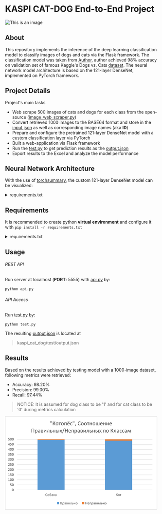 # KASPI CAT-DOG End-to-End Project

![This is an image](https://images.ctfassets.net/82d3r48zq721/45liwTLsDMSJt4N22RqrHX/cd992f88ca8737f95b085212906d6d86/Can-cats-and-dogs-get-coronavirus_resized.jpg?w=800&q=50)

## About
This repository implements the inference of the deep learning classification model to classify images of dogs and cats via the Flask framework.
The classification model was taken from [Author](https://github.com/amitrajitbose),
author achieved 98% accuracy on validation set of famous Kaggle's Dogs vs. Cats [dataset](https://www.kaggle.com/c/dogs-vs-cats/data).
The neural network model architecture is based on the 121-layer DenseNet, implemented on PyTorch framework.

## Project Details
Project's main tasks
- Web scrape 500 images of cats and dogs for each class from the open-source ([image_web_scraper.py](https://github.com/beybars1/kaspi_cat_dog/blob/master/app_2/image_web_scraper.py))
- Convert retrieved 1000 images to the BASE64 format and store in the [input.json](https://github.com/beybars1/kaspi_cat_dog/blob/master/test/input.json)
as well as corresponding image names (aka **ID**)
- Prepare and configure the pretrained 121-layer DenseNet model with a custom classification layer via PyTorch
- Built a web-application via Flask framework
- Run the [test.py](https://github.com/beybars1/kaspi_cat_dog/blob/master/test/test.py) to get prediction results as
the [output.json](https://github.com/beybars1/kaspi_cat_dog/blob/master/test/output.json)
- Export results to the Excel and analyze the model performance

## Neural Network Architecture
With the use of [torchsummary](https://pypi.org/project/torch-summary/), the custom 121-layer DenseNet model can be visualized:
<details><summary>requirements.txt</summary>
<p>

----------------------------------------------------------------
        Layer (type)               Output Shape         Param #
================================================================
            Conv2d-1         [-1, 64, 122, 122]           9,408
       BatchNorm2d-2         [-1, 64, 122, 122]             128
              ReLU-3         [-1, 64, 122, 122]               0
         MaxPool2d-4           [-1, 64, 61, 61]               0
       BatchNorm2d-5           [-1, 64, 61, 61]             128
              ReLU-6           [-1, 64, 61, 61]               0
            Conv2d-7          [-1, 128, 61, 61]           8,192
       BatchNorm2d-8          [-1, 128, 61, 61]             256
              ReLU-9          [-1, 128, 61, 61]               0
           Conv2d-10           [-1, 32, 61, 61]          36,864
      BatchNorm2d-11           [-1, 96, 61, 61]             192
             ReLU-12           [-1, 96, 61, 61]               0
           Conv2d-13          [-1, 128, 61, 61]          12,288
      BatchNorm2d-14          [-1, 128, 61, 61]             256
             ReLU-15          [-1, 128, 61, 61]               0
           Conv2d-16           [-1, 32, 61, 61]          36,864
      BatchNorm2d-17          [-1, 128, 61, 61]             256
             ReLU-18          [-1, 128, 61, 61]               0
           Conv2d-19          [-1, 128, 61, 61]          16,384
      BatchNorm2d-20          [-1, 128, 61, 61]             256
             ReLU-21          [-1, 128, 61, 61]               0
           Conv2d-22           [-1, 32, 61, 61]          36,864
      BatchNorm2d-23          [-1, 160, 61, 61]             320
             ReLU-24          [-1, 160, 61, 61]               0
           Conv2d-25          [-1, 128, 61, 61]          20,480
      BatchNorm2d-26          [-1, 128, 61, 61]             256
             ReLU-27          [-1, 128, 61, 61]               0
           Conv2d-28           [-1, 32, 61, 61]          36,864
      BatchNorm2d-29          [-1, 192, 61, 61]             384
             ReLU-30          [-1, 192, 61, 61]               0
           Conv2d-31          [-1, 128, 61, 61]          24,576
      BatchNorm2d-32          [-1, 128, 61, 61]             256
             ReLU-33          [-1, 128, 61, 61]               0
           Conv2d-34           [-1, 32, 61, 61]          36,864
      BatchNorm2d-35          [-1, 224, 61, 61]             448
             ReLU-36          [-1, 224, 61, 61]               0
           Conv2d-37          [-1, 128, 61, 61]          28,672
      BatchNorm2d-38          [-1, 128, 61, 61]             256
             ReLU-39          [-1, 128, 61, 61]               0
           Conv2d-40           [-1, 32, 61, 61]          36,864
      BatchNorm2d-41          [-1, 256, 61, 61]             512
             ReLU-42          [-1, 256, 61, 61]               0
           Conv2d-43          [-1, 128, 61, 61]          32,768
        AvgPool2d-44          [-1, 128, 30, 30]               0
      BatchNorm2d-45          [-1, 128, 30, 30]             256
             ReLU-46          [-1, 128, 30, 30]               0
           Conv2d-47          [-1, 128, 30, 30]          16,384
      BatchNorm2d-48          [-1, 128, 30, 30]             256
             ReLU-49          [-1, 128, 30, 30]               0
           Conv2d-50           [-1, 32, 30, 30]          36,864
      BatchNorm2d-51          [-1, 160, 30, 30]             320
             ReLU-52          [-1, 160, 30, 30]               0
           Conv2d-53          [-1, 128, 30, 30]          20,480
      BatchNorm2d-54          [-1, 128, 30, 30]             256
             ReLU-55          [-1, 128, 30, 30]               0
           Conv2d-56           [-1, 32, 30, 30]          36,864
      BatchNorm2d-57          [-1, 192, 30, 30]             384
             ReLU-58          [-1, 192, 30, 30]               0
           Conv2d-59          [-1, 128, 30, 30]          24,576
      BatchNorm2d-60          [-1, 128, 30, 30]             256
             ReLU-61          [-1, 128, 30, 30]               0
           Conv2d-62           [-1, 32, 30, 30]          36,864
      BatchNorm2d-63          [-1, 224, 30, 30]             448
             ReLU-64          [-1, 224, 30, 30]               0
           Conv2d-65          [-1, 128, 30, 30]          28,672
      BatchNorm2d-66          [-1, 128, 30, 30]             256
             ReLU-67          [-1, 128, 30, 30]               0
           Conv2d-68           [-1, 32, 30, 30]          36,864
      BatchNorm2d-69          [-1, 256, 30, 30]             512
             ReLU-70          [-1, 256, 30, 30]               0
           Conv2d-71          [-1, 128, 30, 30]          32,768
      BatchNorm2d-72          [-1, 128, 30, 30]             256
             ReLU-73          [-1, 128, 30, 30]               0
           Conv2d-74           [-1, 32, 30, 30]          36,864
      BatchNorm2d-75          [-1, 288, 30, 30]             576
             ReLU-76          [-1, 288, 30, 30]               0
           Conv2d-77          [-1, 128, 30, 30]          36,864
      BatchNorm2d-78          [-1, 128, 30, 30]             256
             ReLU-79          [-1, 128, 30, 30]               0
           Conv2d-80           [-1, 32, 30, 30]          36,864
      BatchNorm2d-81          [-1, 320, 30, 30]             640
             ReLU-82          [-1, 320, 30, 30]               0
           Conv2d-83          [-1, 128, 30, 30]          40,960
      BatchNorm2d-84          [-1, 128, 30, 30]             256
             ReLU-85          [-1, 128, 30, 30]               0
           Conv2d-86           [-1, 32, 30, 30]          36,864
      BatchNorm2d-87          [-1, 352, 30, 30]             704
             ReLU-88          [-1, 352, 30, 30]               0
           Conv2d-89          [-1, 128, 30, 30]          45,056
      BatchNorm2d-90          [-1, 128, 30, 30]             256
             ReLU-91          [-1, 128, 30, 30]               0
           Conv2d-92           [-1, 32, 30, 30]          36,864
      BatchNorm2d-93          [-1, 384, 30, 30]             768
             ReLU-94          [-1, 384, 30, 30]               0
           Conv2d-95          [-1, 128, 30, 30]          49,152
      BatchNorm2d-96          [-1, 128, 30, 30]             256
             ReLU-97          [-1, 128, 30, 30]               0
           Conv2d-98           [-1, 32, 30, 30]          36,864
      BatchNorm2d-99          [-1, 416, 30, 30]             832
            ReLU-100          [-1, 416, 30, 30]               0
          Conv2d-101          [-1, 128, 30, 30]          53,248
     BatchNorm2d-102          [-1, 128, 30, 30]             256
            ReLU-103          [-1, 128, 30, 30]               0
          Conv2d-104           [-1, 32, 30, 30]          36,864
     BatchNorm2d-105          [-1, 448, 30, 30]             896
            ReLU-106          [-1, 448, 30, 30]               0
          Conv2d-107          [-1, 128, 30, 30]          57,344
     BatchNorm2d-108          [-1, 128, 30, 30]             256
            ReLU-109          [-1, 128, 30, 30]               0
          Conv2d-110           [-1, 32, 30, 30]          36,864
     BatchNorm2d-111          [-1, 480, 30, 30]             960
            ReLU-112          [-1, 480, 30, 30]               0
          Conv2d-113          [-1, 128, 30, 30]          61,440
     BatchNorm2d-114          [-1, 128, 30, 30]             256
            ReLU-115          [-1, 128, 30, 30]               0
          Conv2d-116           [-1, 32, 30, 30]          36,864
     BatchNorm2d-117          [-1, 512, 30, 30]           1,024
            ReLU-118          [-1, 512, 30, 30]               0
          Conv2d-119          [-1, 256, 30, 30]         131,072
       AvgPool2d-120          [-1, 256, 15, 15]               0
     BatchNorm2d-121          [-1, 256, 15, 15]             512
            ReLU-122          [-1, 256, 15, 15]               0
          Conv2d-123          [-1, 128, 15, 15]          32,768
     BatchNorm2d-124          [-1, 128, 15, 15]             256
            ReLU-125          [-1, 128, 15, 15]               0
          Conv2d-126           [-1, 32, 15, 15]          36,864
     BatchNorm2d-127          [-1, 288, 15, 15]             576
            ReLU-128          [-1, 288, 15, 15]               0
          Conv2d-129          [-1, 128, 15, 15]          36,864
     BatchNorm2d-130          [-1, 128, 15, 15]             256
            ReLU-131          [-1, 128, 15, 15]               0
          Conv2d-132           [-1, 32, 15, 15]          36,864
     BatchNorm2d-133          [-1, 320, 15, 15]             640
            ReLU-134          [-1, 320, 15, 15]               0
          Conv2d-135          [-1, 128, 15, 15]          40,960
     BatchNorm2d-136          [-1, 128, 15, 15]             256
            ReLU-137          [-1, 128, 15, 15]               0
          Conv2d-138           [-1, 32, 15, 15]          36,864
     BatchNorm2d-139          [-1, 352, 15, 15]             704
            ReLU-140          [-1, 352, 15, 15]               0
          Conv2d-141          [-1, 128, 15, 15]          45,056
     BatchNorm2d-142          [-1, 128, 15, 15]             256
            ReLU-143          [-1, 128, 15, 15]               0
          Conv2d-144           [-1, 32, 15, 15]          36,864
     BatchNorm2d-145          [-1, 384, 15, 15]             768
            ReLU-146          [-1, 384, 15, 15]               0
          Conv2d-147          [-1, 128, 15, 15]          49,152
     BatchNorm2d-148          [-1, 128, 15, 15]             256
            ReLU-149          [-1, 128, 15, 15]               0
          Conv2d-150           [-1, 32, 15, 15]          36,864
     BatchNorm2d-151          [-1, 416, 15, 15]             832
            ReLU-152          [-1, 416, 15, 15]               0
          Conv2d-153          [-1, 128, 15, 15]          53,248
     BatchNorm2d-154          [-1, 128, 15, 15]             256
            ReLU-155          [-1, 128, 15, 15]               0
          Conv2d-156           [-1, 32, 15, 15]          36,864
     BatchNorm2d-157          [-1, 448, 15, 15]             896
            ReLU-158          [-1, 448, 15, 15]               0
          Conv2d-159          [-1, 128, 15, 15]          57,344
     BatchNorm2d-160          [-1, 128, 15, 15]             256
            ReLU-161          [-1, 128, 15, 15]               0
          Conv2d-162           [-1, 32, 15, 15]          36,864
     BatchNorm2d-163          [-1, 480, 15, 15]             960
            ReLU-164          [-1, 480, 15, 15]               0
          Conv2d-165          [-1, 128, 15, 15]          61,440
     BatchNorm2d-166          [-1, 128, 15, 15]             256
            ReLU-167          [-1, 128, 15, 15]               0
          Conv2d-168           [-1, 32, 15, 15]          36,864
     BatchNorm2d-169          [-1, 512, 15, 15]           1,024
            ReLU-170          [-1, 512, 15, 15]               0
          Conv2d-171          [-1, 128, 15, 15]          65,536
     BatchNorm2d-172          [-1, 128, 15, 15]             256
            ReLU-173          [-1, 128, 15, 15]               0
          Conv2d-174           [-1, 32, 15, 15]          36,864
     BatchNorm2d-175          [-1, 544, 15, 15]           1,088
            ReLU-176          [-1, 544, 15, 15]               0
          Conv2d-177          [-1, 128, 15, 15]          69,632
     BatchNorm2d-178          [-1, 128, 15, 15]             256
            ReLU-179          [-1, 128, 15, 15]               0
          Conv2d-180           [-1, 32, 15, 15]          36,864
     BatchNorm2d-181          [-1, 576, 15, 15]           1,152
            ReLU-182          [-1, 576, 15, 15]               0
          Conv2d-183          [-1, 128, 15, 15]          73,728
     BatchNorm2d-184          [-1, 128, 15, 15]             256
            ReLU-185          [-1, 128, 15, 15]               0
          Conv2d-186           [-1, 32, 15, 15]          36,864
     BatchNorm2d-187          [-1, 608, 15, 15]           1,216
            ReLU-188          [-1, 608, 15, 15]               0
          Conv2d-189          [-1, 128, 15, 15]          77,824
     BatchNorm2d-190          [-1, 128, 15, 15]             256
            ReLU-191          [-1, 128, 15, 15]               0
          Conv2d-192           [-1, 32, 15, 15]          36,864
     BatchNorm2d-193          [-1, 640, 15, 15]           1,280
            ReLU-194          [-1, 640, 15, 15]               0
          Conv2d-195          [-1, 128, 15, 15]          81,920
     BatchNorm2d-196          [-1, 128, 15, 15]             256
            ReLU-197          [-1, 128, 15, 15]               0
          Conv2d-198           [-1, 32, 15, 15]          36,864
     BatchNorm2d-199          [-1, 672, 15, 15]           1,344
            ReLU-200          [-1, 672, 15, 15]               0
          Conv2d-201          [-1, 128, 15, 15]          86,016
     BatchNorm2d-202          [-1, 128, 15, 15]             256
            ReLU-203          [-1, 128, 15, 15]               0
          Conv2d-204           [-1, 32, 15, 15]          36,864
     BatchNorm2d-205          [-1, 704, 15, 15]           1,408
            ReLU-206          [-1, 704, 15, 15]               0
          Conv2d-207          [-1, 128, 15, 15]          90,112
     BatchNorm2d-208          [-1, 128, 15, 15]             256
            ReLU-209          [-1, 128, 15, 15]               0
          Conv2d-210           [-1, 32, 15, 15]          36,864
     BatchNorm2d-211          [-1, 736, 15, 15]           1,472
            ReLU-212          [-1, 736, 15, 15]               0
          Conv2d-213          [-1, 128, 15, 15]          94,208
     BatchNorm2d-214          [-1, 128, 15, 15]             256
            ReLU-215          [-1, 128, 15, 15]               0
          Conv2d-216           [-1, 32, 15, 15]          36,864
     BatchNorm2d-217          [-1, 768, 15, 15]           1,536
            ReLU-218          [-1, 768, 15, 15]               0
          Conv2d-219          [-1, 128, 15, 15]          98,304
     BatchNorm2d-220          [-1, 128, 15, 15]             256
            ReLU-221          [-1, 128, 15, 15]               0
          Conv2d-222           [-1, 32, 15, 15]          36,864
     BatchNorm2d-223          [-1, 800, 15, 15]           1,600
            ReLU-224          [-1, 800, 15, 15]               0
          Conv2d-225          [-1, 128, 15, 15]         102,400
     BatchNorm2d-226          [-1, 128, 15, 15]             256
            ReLU-227          [-1, 128, 15, 15]               0
          Conv2d-228           [-1, 32, 15, 15]          36,864
     BatchNorm2d-229          [-1, 832, 15, 15]           1,664
            ReLU-230          [-1, 832, 15, 15]               0
          Conv2d-231          [-1, 128, 15, 15]         106,496
     BatchNorm2d-232          [-1, 128, 15, 15]             256
            ReLU-233          [-1, 128, 15, 15]               0
          Conv2d-234           [-1, 32, 15, 15]          36,864
     BatchNorm2d-235          [-1, 864, 15, 15]           1,728
            ReLU-236          [-1, 864, 15, 15]               0
          Conv2d-237          [-1, 128, 15, 15]         110,592
     BatchNorm2d-238          [-1, 128, 15, 15]             256
            ReLU-239          [-1, 128, 15, 15]               0
          Conv2d-240           [-1, 32, 15, 15]          36,864
     BatchNorm2d-241          [-1, 896, 15, 15]           1,792
            ReLU-242          [-1, 896, 15, 15]               0
          Conv2d-243          [-1, 128, 15, 15]         114,688
     BatchNorm2d-244          [-1, 128, 15, 15]             256
            ReLU-245          [-1, 128, 15, 15]               0
          Conv2d-246           [-1, 32, 15, 15]          36,864
     BatchNorm2d-247          [-1, 928, 15, 15]           1,856
            ReLU-248          [-1, 928, 15, 15]               0
          Conv2d-249          [-1, 128, 15, 15]         118,784
     BatchNorm2d-250          [-1, 128, 15, 15]             256
            ReLU-251          [-1, 128, 15, 15]               0
          Conv2d-252           [-1, 32, 15, 15]          36,864
     BatchNorm2d-253          [-1, 960, 15, 15]           1,920
            ReLU-254          [-1, 960, 15, 15]               0
          Conv2d-255          [-1, 128, 15, 15]         122,880
     BatchNorm2d-256          [-1, 128, 15, 15]             256
            ReLU-257          [-1, 128, 15, 15]               0
          Conv2d-258           [-1, 32, 15, 15]          36,864
     BatchNorm2d-259          [-1, 992, 15, 15]           1,984
            ReLU-260          [-1, 992, 15, 15]               0
          Conv2d-261          [-1, 128, 15, 15]         126,976
     BatchNorm2d-262          [-1, 128, 15, 15]             256
            ReLU-263          [-1, 128, 15, 15]               0
          Conv2d-264           [-1, 32, 15, 15]          36,864
     BatchNorm2d-265         [-1, 1024, 15, 15]           2,048
            ReLU-266         [-1, 1024, 15, 15]               0
          Conv2d-267          [-1, 512, 15, 15]         524,288
       AvgPool2d-268            [-1, 512, 7, 7]               0
     BatchNorm2d-269            [-1, 512, 7, 7]           1,024
            ReLU-270            [-1, 512, 7, 7]               0
          Conv2d-271            [-1, 128, 7, 7]          65,536
     BatchNorm2d-272            [-1, 128, 7, 7]             256
            ReLU-273            [-1, 128, 7, 7]               0
          Conv2d-274             [-1, 32, 7, 7]          36,864
     BatchNorm2d-275            [-1, 544, 7, 7]           1,088
            ReLU-276            [-1, 544, 7, 7]               0
          Conv2d-277            [-1, 128, 7, 7]          69,632
     BatchNorm2d-278            [-1, 128, 7, 7]             256
            ReLU-279            [-1, 128, 7, 7]               0
          Conv2d-280             [-1, 32, 7, 7]          36,864
     BatchNorm2d-281            [-1, 576, 7, 7]           1,152
            ReLU-282            [-1, 576, 7, 7]               0
          Conv2d-283            [-1, 128, 7, 7]          73,728
     BatchNorm2d-284            [-1, 128, 7, 7]             256
            ReLU-285            [-1, 128, 7, 7]               0
          Conv2d-286             [-1, 32, 7, 7]          36,864
     BatchNorm2d-287            [-1, 608, 7, 7]           1,216
            ReLU-288            [-1, 608, 7, 7]               0
          Conv2d-289            [-1, 128, 7, 7]          77,824
     BatchNorm2d-290            [-1, 128, 7, 7]             256
            ReLU-291            [-1, 128, 7, 7]               0
          Conv2d-292             [-1, 32, 7, 7]          36,864
     BatchNorm2d-293            [-1, 640, 7, 7]           1,280
            ReLU-294            [-1, 640, 7, 7]               0
          Conv2d-295            [-1, 128, 7, 7]          81,920
     BatchNorm2d-296            [-1, 128, 7, 7]             256
            ReLU-297            [-1, 128, 7, 7]               0
          Conv2d-298             [-1, 32, 7, 7]          36,864
     BatchNorm2d-299            [-1, 672, 7, 7]           1,344
            ReLU-300            [-1, 672, 7, 7]               0
          Conv2d-301            [-1, 128, 7, 7]          86,016
     BatchNorm2d-302            [-1, 128, 7, 7]             256
            ReLU-303            [-1, 128, 7, 7]               0
          Conv2d-304             [-1, 32, 7, 7]          36,864
     BatchNorm2d-305            [-1, 704, 7, 7]           1,408
            ReLU-306            [-1, 704, 7, 7]               0
          Conv2d-307            [-1, 128, 7, 7]          90,112
     BatchNorm2d-308            [-1, 128, 7, 7]             256
            ReLU-309            [-1, 128, 7, 7]               0
          Conv2d-310             [-1, 32, 7, 7]          36,864
     BatchNorm2d-311            [-1, 736, 7, 7]           1,472
            ReLU-312            [-1, 736, 7, 7]               0
          Conv2d-313            [-1, 128, 7, 7]          94,208
     BatchNorm2d-314            [-1, 128, 7, 7]             256
            ReLU-315            [-1, 128, 7, 7]               0
          Conv2d-316             [-1, 32, 7, 7]          36,864
     BatchNorm2d-317            [-1, 768, 7, 7]           1,536
            ReLU-318            [-1, 768, 7, 7]               0
          Conv2d-319            [-1, 128, 7, 7]          98,304
     BatchNorm2d-320            [-1, 128, 7, 7]             256
            ReLU-321            [-1, 128, 7, 7]               0
          Conv2d-322             [-1, 32, 7, 7]          36,864
     BatchNorm2d-323            [-1, 800, 7, 7]           1,600
            ReLU-324            [-1, 800, 7, 7]               0
          Conv2d-325            [-1, 128, 7, 7]         102,400
     BatchNorm2d-326            [-1, 128, 7, 7]             256
            ReLU-327            [-1, 128, 7, 7]               0
          Conv2d-328             [-1, 32, 7, 7]          36,864
     BatchNorm2d-329            [-1, 832, 7, 7]           1,664
            ReLU-330            [-1, 832, 7, 7]               0
          Conv2d-331            [-1, 128, 7, 7]         106,496
     BatchNorm2d-332            [-1, 128, 7, 7]             256
            ReLU-333            [-1, 128, 7, 7]               0
          Conv2d-334             [-1, 32, 7, 7]          36,864
     BatchNorm2d-335            [-1, 864, 7, 7]           1,728
            ReLU-336            [-1, 864, 7, 7]               0
          Conv2d-337            [-1, 128, 7, 7]         110,592
     BatchNorm2d-338            [-1, 128, 7, 7]             256
            ReLU-339            [-1, 128, 7, 7]               0
          Conv2d-340             [-1, 32, 7, 7]          36,864
     BatchNorm2d-341            [-1, 896, 7, 7]           1,792
            ReLU-342            [-1, 896, 7, 7]               0
          Conv2d-343            [-1, 128, 7, 7]         114,688
     BatchNorm2d-344            [-1, 128, 7, 7]             256
            ReLU-345            [-1, 128, 7, 7]               0
          Conv2d-346             [-1, 32, 7, 7]          36,864
     BatchNorm2d-347            [-1, 928, 7, 7]           1,856
            ReLU-348            [-1, 928, 7, 7]               0
          Conv2d-349            [-1, 128, 7, 7]         118,784
     BatchNorm2d-350            [-1, 128, 7, 7]             256
            ReLU-351            [-1, 128, 7, 7]               0
          Conv2d-352             [-1, 32, 7, 7]          36,864
     BatchNorm2d-353            [-1, 960, 7, 7]           1,920
            ReLU-354            [-1, 960, 7, 7]               0
          Conv2d-355            [-1, 128, 7, 7]         122,880
     BatchNorm2d-356            [-1, 128, 7, 7]             256
            ReLU-357            [-1, 128, 7, 7]               0
          Conv2d-358             [-1, 32, 7, 7]          36,864
     BatchNorm2d-359            [-1, 992, 7, 7]           1,984
            ReLU-360            [-1, 992, 7, 7]               0
          Conv2d-361            [-1, 128, 7, 7]         126,976
     BatchNorm2d-362            [-1, 128, 7, 7]             256
            ReLU-363            [-1, 128, 7, 7]               0
          Conv2d-364             [-1, 32, 7, 7]          36,864
     BatchNorm2d-365           [-1, 1024, 7, 7]           2,048
          Linear-366                  [-1, 512]         524,800
            ReLU-367                  [-1, 512]               0
         Dropout-368                  [-1, 512]               0
          Linear-369                  [-1, 256]         131,328
            ReLU-370                  [-1, 256]               0
         Dropout-371                  [-1, 256]               0
          Linear-372                    [-1, 2]             514
      LogSoftmax-373                    [-1, 2]               0
================================================================
Total params: 7,610,498
Trainable params: 7,610,498
Non-trainable params: 0
----------------------------------------------------------------
Input size (MB): 0.68
Forward/backward pass size (MB): 341.21
Params size (MB): 29.03
Estimated Total Size (MB): 370.92
----------------------------------------------------------------
</p>
</details>

## Requirements
It is recommended to create python **virtual environment** and configure it with `pip install -r requirements.txt`
<details><summary>requirements.txt</summary>
<p>

      certifi==2021.10.8
      charset-normalizer==2.0.8
      click==8.0.3
      colorama==0.4.4
      cycler==0.11.0
      Flask==2.0.2
      fonttools==4.28.2
      idna==3.3
      imageio==2.12.0
      itsdangerous==2.0.1
      Jinja2==3.0.3
      jsonify==0.5
      kiwisolver==1.3.2
      MarkupSafe==2.0.1
      matplotlib==3.5.0
      networkx==2.6.3
      numpy==1.21.4
      packaging==21.3
      pandas==1.3.4
      Pillow==8.4.0
      pyparsing==3.0.6
      python-dateutil==2.8.2
      pytz==2021.3
      PyWavelets==1.2.0
      requests==2.26.0
      scikit-image==0.18.3
      scipy==1.7.3
      setuptools-scm==6.3.2
      six==1.16.0
      tifffile==2021.11.2
      tomli==1.2.2
      torch==1.10.0
      torchaudio==0.10.0
      torchvision==0.11.1
      typing_extensions==4.0.0
      urllib3==1.26.7
      Werkzeug==2.0.2

</p>
</details>

## Usage

###### REST API
Run server at localhost (**PORT**: 5555) with [api.py](https://github.com/beybars1/kaspi_cat_dog/blob/master/app_2/app.py) by:
```
python api.py
```

###### API Access
Run [test.py](https://github.com/beybars1/kaspi_cat_dog/blob/master/test/test.py) by:
```
python test.py
```
The resulting [output.json](https://github.com/beybars1/kaspi_cat_dog/blob/master/test/output.json) is located at
> kaspi_cat_dog/test/output.json

## Results
Based on the results achieved by testing model with a 1000-image dataset, following metrics were retrieved:
- Accuracy: 98.20%
- Precision: 99.00%
- Recall: 97.44%
> NOTICE: It is assumed for dog class to be '1' and for cat class to be '0' during metrics calculation

![image](https://github.com/beybars1/kaspi_cat_dog/blob/master/fig.png)
